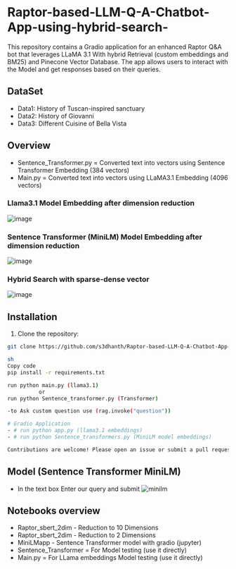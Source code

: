 # Raptor-based-LLM-Q-A-Chatbot-App-using-hybrid-search-

This repository contains a Gradio application for an enhanced Raptor Q&A bot that leverages LLaMA 3.1 With hybrid Retrieval (custom embeddings and BM25) and Pinecone Vector Database. The app allows users to interact with the Model and get responses based on their queries.

## DataSet

- Data1: History of Tuscan-inspired sanctuary
- Data2: History of Giovanni
- Data3: Different Cuisine of Bella Vista

## Overview
- Sentence_Transformer.py = Converted text into vectors using Sentence Transformer Embedding (384 vectors)
- Main.py = Converted text into vectors using LLaMA3.1 Embedding (4096 vectors)
### Llama3.1 Model Embedding after dimension reduction
![image](https://github.com/user-attachments/assets/9d715cba-22b0-4e6c-a3da-01b88dac268a)
  
### Sentence Transformer (MiniLM) Model Embedding after dimension reduction
![image](https://github.com/user-attachments/assets/fb82b515-3bfc-47cb-96fb-21694d65dde1)

### Hybrid Search with sparse-dense vector

![image](https://github.com/user-attachments/assets/4ad8c914-746a-4072-b1c4-e93a57066a68)

## Installation

1. Clone the repository:

```sh
git clone https://github.com/s3dhanth/Raptor-based-LLM-Q-A-Chatbot-App-using-hybrid-search-.git

sh
Copy code
pip install -r requirements.txt

run python main.py (llama3.1)
          or
run python Sentence_transformer.py (Transformer)

-to Ask custom question use (rag.invoke("question")) 

# Gradio Application
- # run python app.py (llama3.1 embeddings)
- # run python Sentence_transformers.py (MiniLM model embeddings)

Contributions are welcome! Please open an issue or submit a pull request for any improvements or bug fixes.
```
## Model (Sentence Transformer MiniLM) 
- In the text box Enter our query and submit 
![minilm](https://github.com/user-attachments/assets/cd40599d-2576-43c2-b099-99b760715919)

## Notebooks overview
- Raptor_sbert_2dim -   Reduction to 10 Dimensions
- Raptor_sbert_2dim -   Reduction to 2 Dimensions
- MiniLMapp - Sentence Transformer model with gradio (jupyter)
- Sentence_Transformer = For Model testing (use it directly)
- Main.py = For LLama embeddings Model testing (use it directly)
  

